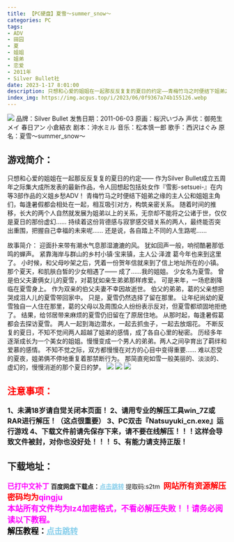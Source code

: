 ```yaml
---
title: 【PC硬盘】夏雪～summer_snow～
categories: PC
tags:
- ADV
- 田园
- 夏
- 姐姐
- 姐弟
- 恋爱
- 2011年
- Silver Bullet社
date: 2023-1-17 8:01:00
description: 只想和心爱的姐姐在一起那反反复复的夏日的约定——青梅竹马之时便结下姐弟之缘的主人公和姐姐主角们，每逢暑假都会相处在一起，相互吸引对方，构筑亲密关系。随着时间的推移，长大的两个人自然就发展为姐弟以上的关系，无奈却不能将之公诸于世，仅仅是夏日的那份虚幻……
index_img: https://img.acgus.top/i/2023/06/0f9367a74b155126.webp
---
```

![](https://img.acgus.top/i/2023/06/0f9367a74b155126.webp)
品牌：Silver Bullet
发售日期：2011-06-03
原画：桜沢いづみ
声优：御苑生メイ 春日アン 小倉結衣
剧本：沖水ミル
音乐：松本慎一郎
歌手：西沢はぐみ
原名：夏雪～summer_snow～

## 游戏简介：
只想和心爱的姐姐在一起那反反复复的夏日的约定——
作为Silver Bullet成立五周年之际集大成所发表的最新作品，令人回想起包括处女作『雪影-setsuei-』在内等3部作品的义姐乡愁ADV！
青梅竹马之时便结下姐弟之缘的主人公和姐姐主角们，每逢暑假都会相处在一起，相互吸引对方，构筑亲密关系。
随着时间的推移，长大的两个人自然就发展为姐弟以上的关系，无奈却不能将之公诸于世，仅仅是夏日的那份虚幻……
持续着这份背德感与寂寥感交错关系的两人，最终能否突出重围，把握自己幸福的未来呢……
还是说，各自踏上不同的人生路呢……

故事简介：
迎面扑来带有潮水气息那湿漉漉的风。
犹如回声一般，响彻酷暑那低鸣的蝉声。
紧靠海岸与群山的乡村小镇·宝来镇，主人公·泽渡 葛今年也来到这里了。
小时候，和父母吵架之后，凭着一份贺年信就来到了信上地址所在的小镇。
那个夏天，和肌肤白皙的少女相遇了——
成了……我的姐姐。
少女名为夏雪。
曾是伯父夫妻俩女儿的夏雪，对葛犹如亲生弟弟那样疼爱。
可是来年，一场悲剧降临在夏雪身上。
作为双亲的伯父夫妻不幸因故逝世。
伯父的弟弟，葛的父亲想把哭成泪人儿的夏雪带回家中。
只是，夏雪仍然选择了留在那里。
让年纪尚幼的夏雪独自一人住在那里，葛的父母以及周围众人纷纷表示反对，但夏雪都顽固地拒绝了。
结果，给邻居带来麻烦的夏雪仍旧留在了原居住地。
从那时起，每逢暑假葛都会去探访夏雪。
两人一起到海边潜水，一起去抓虫子，一起去放烟花。
不断反复的夏日，不知不觉间两人超越了姐弟的感情，成了各自心里的秘密。
历经多年逐渐成长为一个美女的姐姐。慢慢变成一个男人的弟弟。两人之间孕育出了羁绊和爱慕的感情。
不知不觉之际，双方都慢慢在对方的心目中变得重要……
难以忍受的夏夜，姐弟俩不停地重复着那禁断行为。
那简直宛如雪一般美丽的、淡淡的、虚幻的，慢慢消逝的那个夏日的梦。
![](https://img.acgus.top/i/2023/06/8a235c1759155241.webp)
![](https://img.acgus.top/i/2023/06/6a6e28c15f155213.webp)
![](https://img.acgus.top/i/2023/06/bd6a661df1155146.webp)





## <font color=#FF0000 >注意事项：</font>
<font size=3><b>1、未满18岁请自觉关闭本页面！
2、请用专业的解压工具win_7Z或RAR进行解压！（这点很重要）
3、PC双击『Natsuyuki_cn.exe』运行游戏
4、下载文件前请先保存下来，请不要在线解压！！！这样会导致文件被封，对你也没好处！！！
5、有能力请支持正版！</b></font>

## 下载地址：
<font color=#FF00FF size=3><b>已打中文补丁</b></font>
<b>百度网盘下载点：</b><a href="https://pan.baidu.com/s/1wm-H2gWmRPOgUkiGEK88MA?pwd=s2tm" style="color: #87CEEB;"><b>点击跳转</b></a> 提取码:s2tm
<a style="padding: 0" href="https://post.qingju.org/AD/"><img style="max-width:100%" src="https://img.acgus.top/i/2024/07/478f689b8021d8d499ab43d21acf137a.gif" alt=""></a>
<b><font color=#FF0000 size=4>网站所有资源解压密码均为</b></font><b><font color=#FF00FF size=4>qingju</font><font color=#FF0000 ></font></b><br><b><font color=#FF00FF size=4>本站所有文件均为lz4加密格式，不看必解压失败！！请务必阅读以下教程。</b></font><br><b><font color=#000 size=4>解压教程：</b><a href="https://post.qingju.org/tutorial/000/" style="color: #87CEEB;"><b>点击跳转</b></a>
